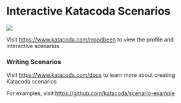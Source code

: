 # Interactive Katacoda Scenarios

[![](http://shields.katacoda.com/katacoda/rroodbeen/count.svg)](https://www.katacoda.com/rroodbeen "Get your profile on Katacoda.com")

Visit https://www.katacoda.com/rroodbeen to view the profile and interactive scenarios

### Writing Scenarios
Visit https://www.katacoda.com/docs to learn more about creating Katacoda scenarios

For examples, visit https://github.com/katacoda/scenario-example
